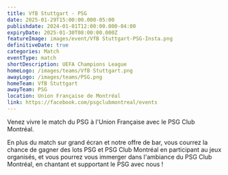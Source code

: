 ```yaml
---
title: VfB Stuttgart - PSG
date: 2025-01-29T15:00:00.000-05:00
publishdate: 2024-01-01T12:00:00.000-04:00
expiryDate: 2025-01-30T08:00:00.000Z
featureImage: images/event/VfB Stuttgart-PSG-Insta.png
definitiveDate: true
categories: Match
eventType: match
shortDescription: UEFA Champions League
homeLogo: /images/teams/VfB Stuttgart.png
awayLogo: /images/teams/PSG.png
homeTeam: VfB Stuttgart
awayTeam: PSG
location: Union Française de Montréal
link: https://facebook.com/psgclubmontreal/events
---
```


Venez vivre le match du PSG à l'Union Française avec le PSG Club Montréal.

En plus du match sur grand écran et notre offre de bar, vous courrez la chance de gagner des lots PSG et PSG Club Montréal en participant au jeux organisés, et vous pourrez vous immerger dans l'ambiance du PSG Club Montréal, en chantant et supportant le PSG avec nous !
